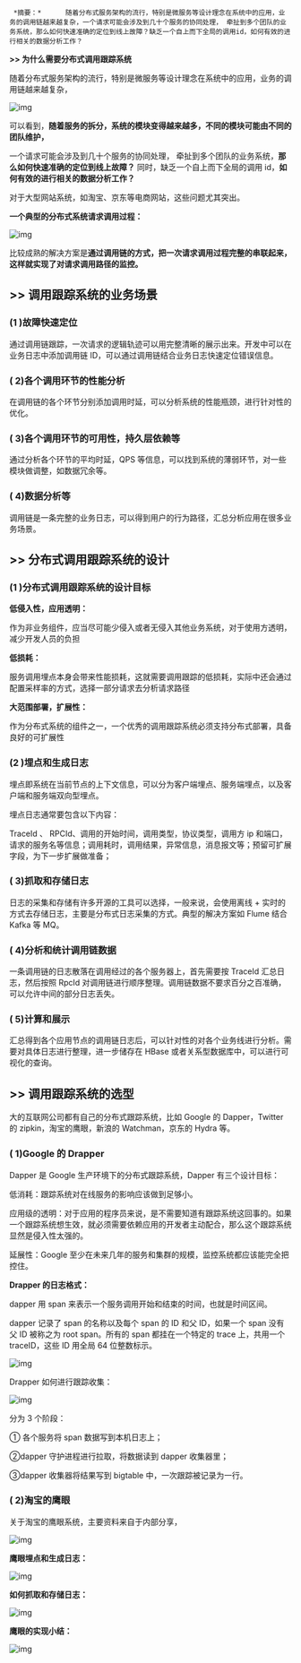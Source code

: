      *摘要：*      随着分布式服务架构的流行，特别是微服务等设计理念在系统中的应用，业务的调用链越来越复杂，一个请求可能会涉及到几十个服务的协同处理， 牵扯到多个团队的业务系统，那么如何快速准确的定位到线上故障？缺乏一个自上而下全局的调用id，如何有效的进行相关的数据分析工作？

**>> 为什么需要分布式调用跟踪系统**

随着分布式服务架构的流行，特别是微服务等设计理念在系统中的应用，业务的调用链越来越复杂，

![img](http://images2015.cnblogs.com/blog/524341/201607/524341-20160728111215294-1511204813.png)

可以看到，**随着服务的拆分，系统的模块变得越来越多，不同的模块可能由不同的团队维护，**

一个请求可能会涉及到几十个服务的协同处理， 牵扯到多个团队的业务系统，**那么如何快速准确的定位到线上故障？** 同时，缺乏一个自上而下全局的调用 id，**如何有效的进行相关的数据分析工作？**

对于大型网站系统，如淘宝、京东等电商网站，这些问题尤其突出。

**一个典型的分布式系统请求调用过程：**

![img](http://images2015.cnblogs.com/blog/524341/201607/524341-20160727211005747-332815071.png)

比较成熟的解决方案是**通过调用链的方式，把一次请求调用过程完整的串联起来，这样就实现了对请求调用路径的监控。**

## >> 调用跟踪系统的业务场景

### (1 )故障快速定位

通过调用链跟踪，一次请求的逻辑轨迹可以用完整清晰的展示出来。开发中可以在业务日志中添加调用链 ID，可以通过调用链结合业务日志快速定位错误信息。

### ( 2)各个调用环节的性能分析

在调用链的各个环节分别添加调用时延，可以分析系统的性能瓶颈，进行针对性的优化。

### ( 3)各个调用环节的可用性，持久层依赖等

通过分析各个环节的平均时延，QPS 等信息，可以找到系统的薄弱环节，对一些模块做调整，如数据冗余等。

### ( 4)数据分析等

调用链是一条完整的业务日志，可以得到用户的行为路径，汇总分析应用在很多业务场景。

## >> 分布式调用跟踪系统的设计

### (1 )分布式调用跟踪系统的设计目标

**低侵入性，应用透明：**

作为非业务组件，应当尽可能少侵入或者无侵入其他业务系统，对于使用方透明，减少开发人员的负担

**低损耗：**

服务调用埋点本身会带来性能损耗，这就需要调用跟踪的低损耗，实际中还会通过配置采样率的方式，选择一部分请求去分析请求路径

**大范围部署，扩展性：**

作为分布式系统的组件之一，一个优秀的调用跟踪系统必须支持分布式部署，具备良好的可扩展性

### (2 )埋点和生成日志

埋点即系统在当前节点的上下文信息，可以分为客户端埋点、服务端埋点，以及客户端和服务端双向型埋点。

埋点日志通常要包含以下内容：

TraceId 、 RPCId、调用的开始时间，调用类型，协议类型，调用方 ip 和端口，请求的服务名等信息；调用耗时，调用结果，异常信息，消息报文等；预留可扩展字段，为下一步扩展做准备；

### ( 3)抓取和存储日志

日志的采集和存储有许多开源的工具可以选择，一般来说，会使用离线 + 实时的方式去存储日志，主要是分布式日志采集的方式。典型的解决方案如 Flume 结合 Kafka 等 MQ。

### ( 4)分析和统计调用链数据

一条调用链的日志散落在调用经过的各个服务器上，首先需要按 TraceId 汇总日志，然后按照 RpcId 对调用链进行顺序整理。调用链数据不要求百分之百准确，可以允许中间的部分日志丢失。

### ( 5)计算和展示

汇总得到各个应用节点的调用链日志后，可以针对性的对各个业务线进行分析。需要对具体日志进行整理，进一步储存在 HBase 或者关系型数据库中，可以进行可视化的查询。

## >> 调用跟踪系统的选型

大的互联网公司都有自己的分布式跟踪系统，比如 Google 的 Dapper，Twitter 的 zipkin，淘宝的鹰眼，新浪的 Watchman，京东的 Hydra 等。

### ( 1)Google 的 Drapper

Dapper 是 Google 生产环境下的分布式跟踪系统，Dapper 有三个设计目标：

低消耗：跟踪系统对在线服务的影响应该做到足够小。

应用级的透明：对于应用的程序员来说，是不需要知道有跟踪系统这回事的。如果一个跟踪系统想生效，就必须需要依赖应用的开发者主动配合，那么这个跟踪系统显然是侵入性太强的。

延展性：Google 至少在未来几年的服务和集群的规模，监控系统都应该能完全把控住。

**Drapper 的日志格式：**

dapper 用 span 来表示一个服务调用开始和结束的时间，也就是时间区间。

dapper 记录了 span 的名称以及每个 span 的 ID 和父 ID，如果一个 span 没有父 ID 被称之为 root span。所有的 span 都挂在一个特定的 trace 上，共用一个 traceID，这些 ID 用全局 64 位整数标示。

![img](http://images2015.cnblogs.com/blog/524341/201607/524341-20160727205757028-1834051813.png)

Drapper 如何进行跟踪收集：

![img](http://images2015.cnblogs.com/blog/524341/201607/524341-20160727205905106-1823480632.png)

分为 3 个阶段：

① 各个服务将 span 数据写到本机日志上；

②dapper 守护进程进行拉取，将数据读到 dapper 收集器里；

③dapper 收集器将结果写到 bigtable 中，一次跟踪被记录为一行。

### ( 2)淘宝的鹰眼

关于淘宝的鹰眼系统，主要资料来自于内部分享，

![img](http://images2015.cnblogs.com/blog/524341/201607/524341-20160727210517138-692387667.png)

**鹰眼埋点和生成日志：**

![img](http://images2015.cnblogs.com/blog/524341/201607/524341-20160727210533872-2045138414.png)

**如何抓取和存储日志：**

![img](http://images2015.cnblogs.com/blog/524341/201607/524341-20160727210542216-2111202319.png)

**鹰眼的实现小结：**

![img](http://images2015.cnblogs.com/blog/524341/201607/524341-20160727210551513-1147617933.png)
